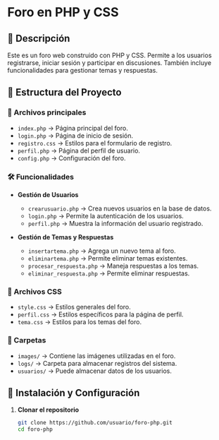 # Foro en PHP y CSS

## 📌 Descripción
Este es un foro web construido con PHP y CSS. Permite a los usuarios registrarse, iniciar sesión y participar en discusiones. También incluye funcionalidades para gestionar temas y respuestas.

## 📂 Estructura del Proyecto

### 🔹 Archivos principales
- `index.php` → Página principal del foro.
- `login.php` → Página de inicio de sesión.
- `registro.css` → Estilos para el formulario de registro.
- `perfil.php` → Página del perfil de usuario.
- `config.php` → Configuración del foro.

### 🛠️ Funcionalidades
- **Gestión de Usuarios**
  - `crearusuario.php` → Crea nuevos usuarios en la base de datos.
  - `login.php` → Permite la autenticación de los usuarios.
  - `perfil.php` → Muestra la información del usuario registrado.

- **Gestión de Temas y Respuestas**
  - `insertartema.php` → Agrega un nuevo tema al foro.
  - `eliminartema.php` → Permite eliminar temas existentes.
  - `procesar_respuesta.php` → Maneja respuestas a los temas.
  - `eliminar_respuesta.php` → Permite eliminar respuestas.

### 🎨 Archivos CSS
- `style.css` → Estilos generales del foro.
- `perfil.css` → Estilos específicos para la página de perfil.
- `tema.css` → Estilos para los temas del foro.

### 📂 Carpetas
- `images/` → Contiene las imágenes utilizadas en el foro.
- `logs/` → Carpeta para almacenar registros del sistema.
- `usuarios/` → Puede almacenar datos de los usuarios.

## 🚀 Instalación y Configuración
1. **Clonar el repositorio**  
   ```sh
   git clone https://github.com/usuario/foro-php.git
   cd foro-php

